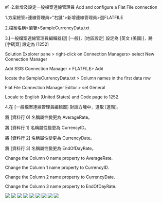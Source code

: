 #1-2.新增及設定一般檔案連線管理員 Add and configure a Flat File connection



1.方案總管>連線管理員>"右鍵">新增連線管理員>選FLATFILE

2.檔案名稱>瀏覽>SampleCurrencyData.txt

3.[一般檔案連線管理員編輯器]選 [一般]，[地區設定] 設定為 [英文 (美國)]，將 [字碼頁] 設定為 [1252]

Solution Explorer pane > right-click on Connection Managers> select New Connection Manager

Add SSIS Connection Manager >  FLATFILE> Add

locate the SampleCurrencyData.txt >  Column names in the first data row 

Flat File Connection Manager Editor > set General

Locale to English (United States) and Code page to 1252.

4.在 [一般檔案連線管理員編輯器] 對話方塊中，選取 [進階]。

將 [資料行 0] 名稱屬性變更為 AverageRate。

將 [資料行 1] 名稱屬性變更為 CurrencyID。

將 [資料行 2] 名稱屬性變更為 CurrencyDate。

將 [資料行 3] 名稱屬性變更為 EndOfDayRate。

Change the Column 0 name property to AverageRate.

Change the Column 1 name property to CurrencyID.

Change the Column 2 name property to CurrencyDate.

Change the Column 3 name property to EndOfDayRate.


![](/stepsphoto/MS_SSIS/Lession1/ssism001.png)
![](/stepsphoto/MS_SSIS/Lession1/ssism002.png)
![](/stepsphoto/MS_SSIS/Lession1/datac006.png)
![](/stepsphoto/MS_SSIS/Lession1/datac007.png)
![](/stepsphoto/MS_SSIS/Lession1/datac008.png)
![](/stepsphoto/MS_SSIS/Lession1/datac009.png)
![](/stepsphoto/MS_SSIS/Lession1/datac010.png)
![](/stepsphoto/MS_SSIS/Lession1/datac011.png)
![](/stepsphoto/MS_SSIS/Lession1/datac012.png)
